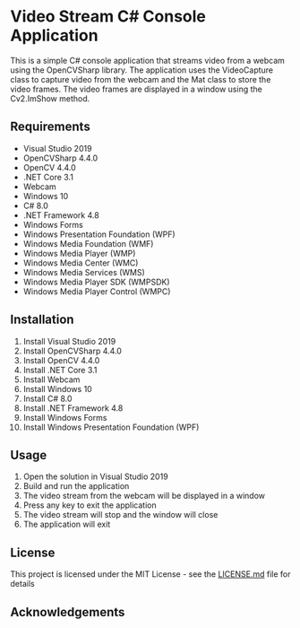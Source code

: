 # Video Stream C# Console Application
This is a simple C# console application that streams video from a webcam using the OpenCVSharp library. The application uses the VideoCapture class to capture video from the webcam and the Mat class to store the video frames. The video frames are displayed in a window using the Cv2.ImShow method.

## Requirements
- Visual Studio 2019
- OpenCVSharp 4.4.0
- OpenCV 4.4.0
- .NET Core 3.1
- Webcam
- Windows 10
- C# 8.0
- .NET Framework 4.8
- Windows Forms
- Windows Presentation Foundation (WPF)
- Windows Media Foundation (WMF)
- Windows Media Player (WMP)
- Windows Media Center (WMC)
- Windows Media Services (WMS)
- Windows Media Player SDK (WMPSDK)
- Windows Media Player Control (WMPC)

## Installation
1. Install Visual Studio 2019
2. Install OpenCVSharp 4.4.0
3. Install OpenCV 4.4.0
4. Install .NET Core 3.1
5. Install Webcam
6. Install Windows 10
7. Install C# 8.0
8. Install .NET Framework 4.8
9. Install Windows Forms
10. Install Windows Presentation Foundation (WPF)

## Usage
1. Open the solution in Visual Studio 2019
2. Build and run the application
3. The video stream from the webcam will be displayed in a window
4. Press any key to exit the application
5. The video stream will stop and the window will close
6. The application will exit

## License
This project is licensed under the MIT License - see the [LICENSE.md](LICENSE.md) file for details

## Acknowledgements
